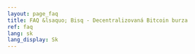 ```yaml
---
layout: page_faq
title: FAQ &lsaquo; Bisq - Decentralizovaná Bitcoin burza
ref: faq
lang: sk
lang_display: Sk
---
```

